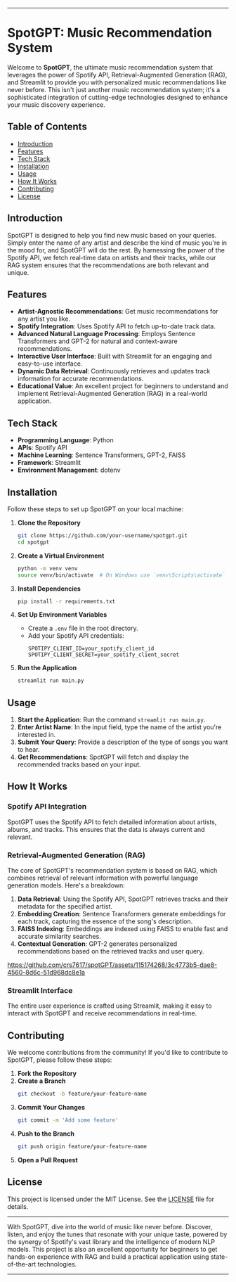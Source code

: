 

---

# SpotGPT: Music Recommendation System


Welcome to **SpotGPT**, the ultimate music recommendation system that leverages the power of Spotify API, Retrieval-Augmented Generation (RAG), and Streamlit to provide you with personalized music recommendations like never before. This isn't just another music recommendation system; it's a sophisticated integration of cutting-edge technologies designed to enhance your music discovery experience.

## Table of Contents
- [Introduction](#introduction)
- [Features](#features)
- [Tech Stack](#tech-stack)
- [Installation](#installation)
- [Usage](#usage)
- [How It Works](#how-it-works)
- [Contributing](#contributing)
- [License](#license)

## Introduction

SpotGPT is designed to help you find new music based on your queries. Simply enter the name of any artist and describe the kind of music you're in the mood for, and SpotGPT will do the rest. By harnessing the power of the Spotify API, we fetch real-time data on artists and their tracks, while our RAG system ensures that the recommendations are both relevant and unique.

## Features

- **Artist-Agnostic Recommendations**: Get music recommendations for any artist you like.
- **Spotify Integration**: Uses Spotify API to fetch up-to-date track data.
- **Advanced Natural Language Processing**: Employs Sentence Transformers and GPT-2 for natural and context-aware recommendations.
- **Interactive User Interface**: Built with Streamlit for an engaging and easy-to-use interface.
- **Dynamic Data Retrieval**: Continuously retrieves and updates track information for accurate recommendations.
- **Educational Value**: An excellent project for beginners to understand and implement Retrieval-Augmented Generation (RAG) in a real-world application.

## Tech Stack

- **Programming Language**: Python
- **APIs**: Spotify API
- **Machine Learning**: Sentence Transformers, GPT-2, FAISS
- **Framework**: Streamlit
- **Environment Management**: dotenv

## Installation

Follow these steps to set up SpotGPT on your local machine:

1. **Clone the Repository**
   ```sh
   git clone https://github.com/your-username/spotgpt.git
   cd spotgpt
   ```

2. **Create a Virtual Environment**
   ```sh
   python -m venv venv
   source venv/bin/activate  # On Windows use `venv\Scripts\activate`
   ```

3. **Install Dependencies**
   ```sh
   pip install -r requirements.txt
   ```

4. **Set Up Environment Variables**
   - Create a `.env` file in the root directory.
   - Add your Spotify API credentials:
     ```
     SPOTIPY_CLIENT_ID=your_spotify_client_id
     SPOTIPY_CLIENT_SECRET=your_spotify_client_secret
     ```

5. **Run the Application**
   ```sh
   streamlit run main.py
   ```

## Usage

1. **Start the Application**: Run the command `streamlit run main.py`.
2. **Enter Artist Name**: In the input field, type the name of the artist you're interested in.
3. **Submit Your Query**: Provide a description of the type of songs you want to hear.
4. **Get Recommendations**: SpotGPT will fetch and display the recommended tracks based on your input.

## How It Works

### Spotify API Integration

SpotGPT uses the Spotify API to fetch detailed information about artists, albums, and tracks. This ensures that the data is always current and relevant.

### Retrieval-Augmented Generation (RAG)

The core of SpotGPT's recommendation system is based on RAG, which combines retrieval of relevant information with powerful language generation models. Here's a breakdown:

1. **Data Retrieval**: Using the Spotify API, SpotGPT retrieves tracks and their metadata for the specified artist.
2. **Embedding Creation**: Sentence Transformers generate embeddings for each track, capturing the essence of the song's description.
3. **FAISS Indexing**: Embeddings are indexed using FAISS to enable fast and accurate similarity searches.
4. **Contextual Generation**: GPT-2 generates personalized recommendations based on the retrieved tracks and user query.



https://github.com/crs7617/spotGPT/assets/115174268/3c4773b5-dae8-4560-8d6c-51d968dc8e1a



### Streamlit Interface

The entire user experience is crafted using Streamlit, making it easy to interact with SpotGPT and receive recommendations in real-time.

## Contributing

We welcome contributions from the community! If you'd like to contribute to SpotGPT, please follow these steps:

1. **Fork the Repository**
2. **Create a Branch**
   ```sh
   git checkout -b feature/your-feature-name
   ```
3. **Commit Your Changes**
   ```sh
   git commit -m 'Add some feature'
   ```
4. **Push to the Branch**
   ```sh
   git push origin feature/your-feature-name
   ```
5. **Open a Pull Request**

## License

This project is licensed under the MIT License. See the [LICENSE](LICENSE) file for details.

---

With SpotGPT, dive into the world of music like never before. Discover, listen, and enjoy the tunes that resonate with your unique taste, powered by the synergy of Spotify's vast library and the intelligence of modern NLP models. This project is also an excellent opportunity for beginners to get hands-on experience with RAG and build a practical application using state-of-the-art technologies.


---

